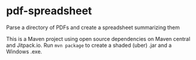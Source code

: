 # pdf-spreadsheet
Parse a directory of PDFs and create a spreadsheet summarizing them

This is a Maven project using open source dependencies on Maven central and Jitpack.io.
Run `mvn package` to create a shaded (uber) .jar and a Windows .exe.
